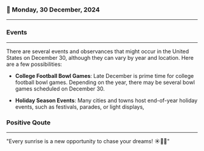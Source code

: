 ### 📅 Monday, 30 December, 2024
------
### Events
------
There are several events and observances that might occur in the United States on December 30, although they can vary by year and location. Here are a few possibilities:

- **College Football Bowl Games**: Late December is prime time for college football bowl games. Depending on the year, there may be several bowl games scheduled on December 30.
  
- **Holiday Season Events**: Many cities and towns host end-of-year holiday events, such as festivals, parades, or light displays,
### Positive Qoute
------
"Every sunrise is a new opportunity to chase your dreams! ☀️🌟🚀"
